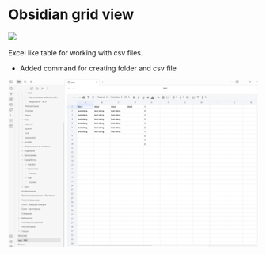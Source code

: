 # Obsidian grid view

![](https://asdertasd.site/counter/obsidian-grid-view)

Excel like table for working with csv files.

- Added command for creating folder and csv file

![](images/2023-02-28_19-28.png)